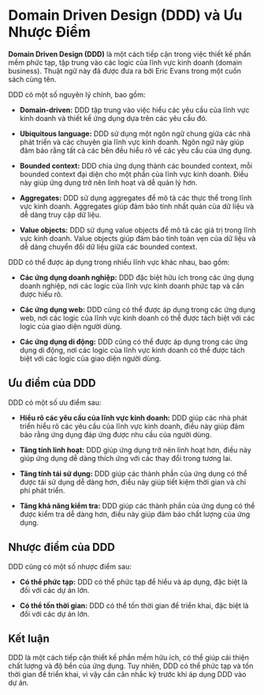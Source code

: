 # Domain Driven Design (DDD) và Ưu Nhược Điểm

**Domain Driven Design (DDD)** là một cách tiếp cận trong việc thiết kế phần mềm phức tạp, tập trung vào các logic của lĩnh vực kinh doanh (domain business). Thuật ngữ này đã được đưa ra bởi Eric Evans trong một cuốn sách cùng tên.

DDD có một số nguyên lý chính, bao gồm:

- **Domain-driven:** DDD tập trung vào việc hiểu các yêu cầu của lĩnh vực kinh doanh và thiết kế ứng dụng dựa trên các yêu cầu đó.

- **Ubiquitous language:** DDD sử dụng một ngôn ngữ chung giữa các nhà phát triển và các chuyên gia lĩnh vực kinh doanh. Ngôn ngữ này giúp đảm bảo rằng tất cả các bên đều hiểu rõ về các yêu cầu của ứng dụng.

- **Bounded context:** DDD chia ứng dụng thành các bounded context, mỗi bounded context đại diện cho một phần của lĩnh vực kinh doanh. Điều này giúp ứng dụng trở nên linh hoạt và dễ quản lý hơn.

- **Aggregates:** DDD sử dụng aggregates để mô tả các thực thể trong lĩnh vực kinh doanh. Aggregates giúp đảm bảo tính nhất quán của dữ liệu và dễ dàng truy cập dữ liệu.

- **Value objects:** DDD sử dụng value objects để mô tả các giá trị trong lĩnh vực kinh doanh. Value objects giúp đảm bảo tính toàn vẹn của dữ liệu và dễ dàng chuyển đổi dữ liệu giữa các bounded context.

DDD có thể được áp dụng trong nhiều lĩnh vực khác nhau, bao gồm:

- **Các ứng dụng doanh nghiệp:** DDD đặc biệt hữu ích trong các ứng dụng doanh nghiệp, nơi các logic của lĩnh vực kinh doanh phức tạp và cần được hiểu rõ.

- **Các ứng dụng web:** DDD cũng có thể được áp dụng trong các ứng dụng web, nơi các logic của lĩnh vực kinh doanh có thể được tách biệt với các logic của giao diện người dùng.

- **Các ứng dụng di động:** DDD cũng có thể được áp dụng trong các ứng dụng di động, nơi các logic của lĩnh vực kinh doanh có thể được tách biệt với các logic của giao diện người dùng.

## Ưu điểm của DDD

DDD có một số ưu điểm sau:

- **Hiểu rõ các yêu cầu của lĩnh vực kinh doanh:** DDD giúp các nhà phát triển hiểu rõ các yêu cầu của lĩnh vực kinh doanh, điều này giúp đảm bảo rằng ứng dụng đáp ứng được nhu cầu của người dùng.

- **Tăng tính linh hoạt:** DDD giúp ứng dụng trở nên linh hoạt hơn, điều này giúp ứng dụng dễ dàng thích ứng với các thay đổi trong tương lai.

- **Tăng tính tái sử dụng:** DDD giúp các thành phần của ứng dụng có thể được tái sử dụng dễ dàng hơn, điều này giúp tiết kiệm thời gian và chi phí phát triển.

- **Tăng khả năng kiểm tra:** DDD giúp các thành phần của ứng dụng có thể được kiểm tra dễ dàng hơn, điều này giúp đảm bảo chất lượng của ứng dụng.

## Nhược điểm của DDD

DDD cũng có một số nhược điểm sau:

- **Có thể phức tạp:** DDD có thể phức tạp để hiểu và áp dụng, đặc biệt là đối với các dự án lớn.

- **Có thể tốn thời gian:** DDD có thể tốn thời gian để triển khai, đặc biệt là đối với các dự án lớn.

## Kết luận

DDD là một cách tiếp cận thiết kế phần mềm hữu ích, có thể giúp cải thiện chất lượng và độ bền của ứng dụng. Tuy nhiên, DDD có thể phức tạp và tốn thời gian để triển khai, vì vậy cần cân nhắc kỹ trước khi áp dụng DDD vào dự án.
